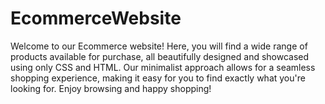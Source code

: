 # EcommerceWebsite
Welcome to our Ecommerce website! Here, you will find
a wide range of products available for purchase, all beautifully 
designed and showcased using only CSS and HTML. Our minimalist approach
allows for a seamless shopping experience, making it easy for you to 
find exactly what you're looking for. Enjoy browsing and happy shopping!
